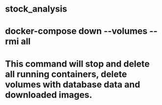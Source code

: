 # stock_analysis


# docker-compose down --volumes --rmi all  
# This command will stop and delete all running containers, delete volumes with database data and downloaded images.